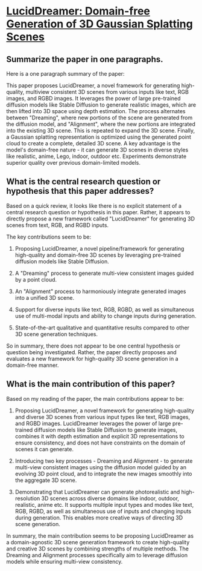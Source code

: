# [LucidDreamer: Domain-free Generation of 3D Gaussian Splatting Scenes](https://arxiv.org/abs/2311.13384)

## Summarize the paper in one paragraphs.

 Here is a one paragraph summary of the paper:

This paper proposes LucidDreamer, a novel framework for generating high-quality, multiview consistent 3D scenes from various inputs like text, RGB images, and RGBD images. It leverages the power of large pre-trained diffusion models like Stable Diffusion to generate realistic images, which are then lifted into 3D space using depth estimation. The process alternates between "Dreaming", where new portions of the scene are generated from the diffusion model, and "Alignment", where the new portions are integrated into the existing 3D scene. This is repeated to expand the 3D scene. Finally, a Gaussian splatting representation is optimized using the generated point cloud to create a complete, detailed 3D scene. A key advantage is the model's domain-free nature - it can generate 3D scenes in diverse styles like realistic, anime, Lego, indoor, outdoor etc. Experiments demonstrate superior quality over previous domain-limited models.


## What is the central research question or hypothesis that this paper addresses?

 Based on a quick review, it looks like there is no explicit statement of a central research question or hypothesis in this paper. Rather, it appears to directly propose a new framework called "LucidDreamer" for generating 3D scenes from text, RGB, and RGBD inputs. 

The key contributions seem to be:

1. Proposing LucidDreamer, a novel pipeline/framework for generating high-quality and domain-free 3D scenes by leveraging pre-trained diffusion models like Stable Diffusion.

2. A "Dreaming" process to generate multi-view consistent images guided by a point cloud.

3. An "Alignment" process to harmoniously integrate generated images into a unified 3D scene.  

4. Support for diverse inputs like text, RGB, RGBD, as well as simultaneous use of multi-modal inputs and ability to change inputs during generation.

5. State-of-the-art qualitative and quantitative results compared to other 3D scene generation techniques.

So in summary, there does not appear to be one central hypothesis or question being investigated. Rather, the paper directly proposes and evaluates a new framework for high-quality 3D scene generation in a domain-free manner.


## What is the main contribution of this paper?

 Based on my reading of the paper, the main contributions appear to be:

1) Proposing LucidDreamer, a novel framework for generating high-quality and diverse 3D scenes from various input types like text, RGB images, and RGBD images. LucidDreamer leverages the power of large pre-trained diffusion models like Stable Diffusion to generate images, combines it with depth estimation and explicit 3D representations to ensure consistency, and does not have constraints on the domain of scenes it can generate.

2) Introducing two key processes - Dreaming and Alignment - to generate multi-view consistent images using the diffusion model guided by an evolving 3D point cloud, and to integrate the new images smoothly into the aggregate 3D scene.

3) Demonstrating that LucidDreamer can generate photorealistic and high-resolution 3D scenes across diverse domains like indoor, outdoor, realistic, anime etc. It supports multiple input types and modes like text, RGB, RGBD, as well as simultaneous use of inputs and changing inputs during generation. This enables more creative ways of directing 3D scene generation.

In summary, the main contribution seems to be proposing LucidDreamer as a domain-agnostic 3D scene generation framework to create high-quality and creative 3D scenes by combining strengths of multiple methods. The Dreaming and Alignment processes specifically aim to leverage diffusion models while ensuring multi-view consistency.
